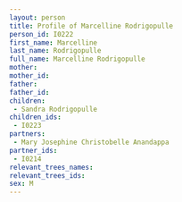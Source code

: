 ```yaml
---
layout: person
title: Profile of Marcelline Rodrigopulle
person_id: I0222
first_name: Marcelline
last_name: Rodrigopulle
full_name: Marcelline Rodrigopulle
mother: 
mother_id: 
father: 
father_id: 
children:
 - Sandra Rodrigopulle
children_ids:
 - I0223
partners:
 - Mary Josephine Christobelle Anandappa
partner_ids:
 - I0214
relevant_trees_names:
relevant_trees_ids:
sex: M
---
```


